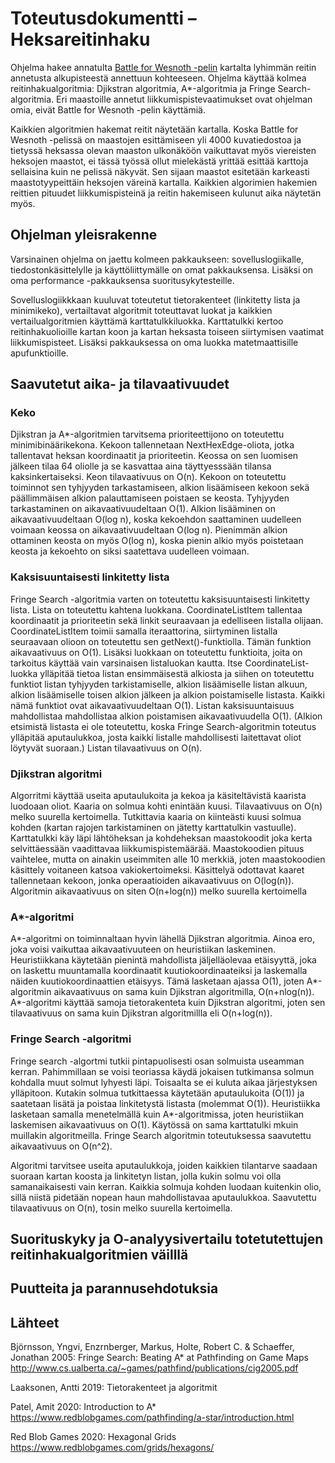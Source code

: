 # Toteutusdokumentti – Heksareitinhaku

Ohjelma hakee annatulta  [Battle for Wesnoth -pelin](https://www.wesnoth.org/) kartalta lyhimmän reitin annetusta alkupisteestä annettuun kohteeseen. Ohjelma käyttää kolmea reitinhakualgoritmia: Djikstran algoritmia, A*-algoritmia ja Fringe Search-algoritmia. 
Eri maastoille annetut liikkumispistevaatimukset ovat ohjelman omia, eivät Battle for Wesnoth -pelin käyttämiä. 

Kaikkien algoritmien hakemat reitit näytetään kartalla. Koska Battle for Wesnoth -pelissä on maastojen esittämiseen yli 4000 kuvatiedostoa ja tietyssä heksassa olevan maaston ulkonäköön vaikuttavat myös viereisten heksojen maastot, ei tässä työssä ollut mielekästä yrittää esittää karttoja sellaisina kuin ne pelissä näkyvät. Sen sijaan maastot esitetään karkeasti maastotyypeittäin heksojen väreinä kartalla. Kaikkien algorimien hakemien reittien pituudet liikkumispisteinä ja reitin hakemiseen kulunut aika näytetän myös.

## Ohjelman yleisrakenne

Varsinainen ohjelma on jaettu kolmeen pakkaukseen: sovelluslogiikalle, tiedostonkäsittelylle ja käyttöliittymälle on omat pakkauksensa. Lisäksi on oma performance -pakkauksensa suoritusykytesteille.

Sovelluslogiikkkaan kuuluvat toteutetut tietorakenteet (linkitetty lista ja minimikeko), vertailtavat algoritmit toteuttavat luokat ja kaikkien vertailualgoritmien käyttämä karttatulkkiluokka. Karttatulkki kertoo reitinhakuolioille kartan koon ja kartan heksasta toiseen siirtymisen vaatimat liikkumispisteet. Lisäksi pakkauksessa on oma luokka matetmaattisille apufunktioille.  


## Saavutetut aika- ja tilavaativuudet

### Keko

Djikstran  ja A*-algoritmien tarvitsema prioriteettijono on toteutettu minimibinäärikekona. Kekoon tallennetaan NextHexEdge-oliota, jotka tallentavat heksan koordinaatit ja prioriteetin. Keossa on sen luomisen jälkeen tilaa 64 oliolle ja se kasvattaa aina täyttyesssään tilansa kaksinkertaiseksi. Keon tilavaativuus on O(n). Kekoon on toteutettu toiminnot sen tyhjyyden tarkastamiseen, alkion lisäämiseen kekoon sekä päällimmäisen alkion palauttamiseen poistaen se keosta. Tyhjyyden tarkastaminen on aikavaativuudeltaan O(1). Alkion lisääminen on aikavaativuudeltaan O(log n), koska kekoehdon saattaminen uudelleen voimaan keossa on aikavaativuudeltaan O(log n). Pienimmän alkion ottaminen keosta on myös O(log n), koska pienin alkio myös poistetaan keosta ja kekoehto on siksi saatettava uudelleen voimaan.     

### Kaksisuuntaisesti linkitetty lista

Fringe Search -algoritmia varten on toteutettu kaksisuuntaisesti linkitetty lista. Lista on toteutettu kahtena luokkana. CoordinateListItem tallentaa koordinaatit ja prioriteetin sekä linkit seuraavaan ja edelliseen listalla olijaan.  CoordinateListItem toimii samalla iteraattorina, siirtyminen listalla seuraavaan olioon on toteutettu sen getNext()-funktiolla. Tämän funktion aikavaativuus on O(1). Lisäksi luokkaan on toteutettu funktioita, joita on tarkoitus käyttää vain varsinaisen listaluokan kautta. Itse CoordinateList-luokka ylläpitää tietoa listan ensimmäisestä alkiosta ja siihen on toteutettu funktiot listan tyhjyyden tarkistamiselle, alkion lisäämiselle listan alkuun, alkion lisäämiselle toisen alkion jälkeen ja alkion poistamiselle listasta. Kaikki nämä funktiot ovat aikavaativuudeltaan O(1). Listan kaksisuuntaisuus mahdollistaa mahdollistaa alkion poistamisen aikavaativuudella O(1). (Alkion etsimistä listasta ei ole toteutettu, koska Fringe Search-algoritmin toteutus ylläpitää aputaulukkoa, josta kaikki listalle mahdollisesti laitettavat oliot löytyvät suoraan.) Listan tilavaativuus on O(n).  

### Djikstran algoritmi

Algorritmi käyttää useita aputaulukoita ja kekoa ja käsiteltävistä kaarista luodoaan oliot. Kaaria on solmua kohti enintään kuusi. Tilavaativuus on O(n) melko suurella kertoimella. Tutkittavia kaaria on kiinteästi kuusi solmua kohden (kartan rajojen tarkistaminen on jätetty karttatulkin vastuulle). Karttatulkki käy läpi lähtöheksan ja kohdeheksan maastokoodit joka kerta selvittäessään vaadittavaa liikkumispistemäärää. Maastokoodien pituus vaihtelee, mutta on ainakin useimmiten alle 10 merkkiä, joten maastokoodien käsittely voitaneen katsoa vakiokertoimeksi. Käsittelyä odottavat kaaret tallennetaan kekoon, jonka operaatioiden aikavaativuus on O(log(n)). Algoritmin aikavaativuus on siten O(n+log(n)) melko suurella kertoimella

### A*-algoritmi

A*-algoritmi on toiminnaltaan hyvin lähellä Djikstran algoritmia. Ainoa ero, joka voisi vaikuttaa aikavaativuuteen on heuristiikan laskeminen. Heuristiikkana käytetään pienintä mahdollista jäljelläolevaa etäisyyttä, joka on laskettu muuntamalla koordinaatit kuutiokoordinaateiksi ja laskemalla näiden kuutiokoordinaattien etäisyys. Tämä lasketaan ajassa O(1), joten A*-algoritmin aikavaativuus on sama kuin Djikstran algoritmilla, O(n+nlog(n)). A*-algoritmi käyttää samoja tietorakenteta kuin Djikstran algoritmi, joten sen tilavaativuus on sama kuin Djikstran algoritmillla eli O(n+log(n)).

### Fringe Search -algoritmi

Fringe search -algortmi tutkii pintapuolisesti osan solmuista useamman kerran. Pahimmillaan se voisi teoriassa käydä jokaisen tutkimansa solmun kohdalla muut solmut lyhyesti läpi. Toisaalta se ei kuluta aikaa järjestyksen ylläpitoon. Kutakin solmua tutkittaessa käytetään aputaulukoita (O(1)) ja  saatetaan lisätä ja poistaa linkitetystä listasta (molemmat O(1)). Heuristiikka lasketaan samalla menetelmällä kuin A*-algoritmissa, joten heuristiikan laskemisen aikavaativuus on O(1). Käytössä on sama karttatulki mkuin muillakin algoritmeilla. Fringe Search algoritmin toteutuksessa saavutettu aikavaativuus on O(n^2). 

Algoritmi tarvitsee useita aputaulukkoja, joiden kaikkien tilantarve saadaan suoraan kartan koosta ja linkitetyn listan, jolla kukin solmu voi olla samanaikaisesti vain kerran. Kaikkia solmuja kohden luodaan kuitenkin olio, sillä niistä pidetään nopean haun mahdollistavaa aputaulukkoa. Saavutettu tilavaativuus on O(n), tosin melko suurella kertoimella.

## Suorituskyky ja O-analyysivertailu totetutettujen reitinhakualgoritmien väilllä

## Puutteita ja parannusehdotuksia


## Lähteet

Björnsson, Yngvi, Enzrnberger, Markus, Holte, Robert C. & Schaeffer, Jonathan 2005: Fringe Search: Beating A\* at Pathfinding on Game Maps
http://www.cs.ualberta.ca/~games/pathfind/publications/cig2005.pdf

Laaksonen, Antti 2019: Tietorakenteet ja algoritmit

Patel, Amit 2020: Introduction to A\* https://www.redblobgames.com/pathfinding/a-star/introduction.html

Red Blob Games 2020: Hexagonal Grids https://www.redblobgames.com/grids/hexagons/

